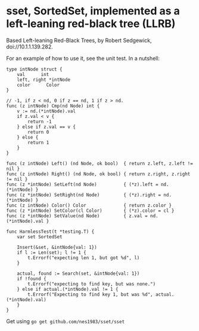 sset, SortedSet, implemented as a left-leaning red-black tree (LLRB)
====

Based Left-leaning Red-Black Trees, by Robert Sedgewick, doi://10.1.1.139.282.

For an example of how to use it, see the unit test. In a nutshell:

	type intNode struct {
		val		 int
		left, right *intNode
		color	   Color
	}

	// -1, if z < nd, 0 if z == nd, 1 if z > nd.
	func (z intNode) Cmp(nd Node) int {
		v := nd.(*intNode).val
		if z.val < v {
			return -1
		} else if z.val == v {
			return 0
		} else {
			return 1
		}
	}

	func (z intNode) Left() (nd Node, ok bool)  { return z.left, z.left != nil }
	func (z intNode) Right() (nd Node, ok bool) { return z.right, z.right != nil }
	func (z *intNode) SetLeft(nd Node)          { (*z).left = nd.(*intNode) }
	func (z *intNode) SetRight(nd Node)         { (*z).right = nd.(*intNode) }
	func (z intNode) Color() Color              { return z.color }
	func (z *intNode) SetColor(cl Color)        { (*z).color = cl }
	func (z *intNode) SetValue(nd Node)         { z.val = nd.(*intNode).val }

	func HarmlessTest(t *testing.T) {
		var set SortedSet

		Insert(&set, &intNode{val: 1})
		if l := Len(set); l != 1 {
			t.Errorf("expecting len 1, but got %d", l)
		}
	
		actual, found := Search(set, &intNode{val: 1})
		if !found {
			t.Errorf("expecting to find key, but was none.")
		} else if actual.(*intNode).val != 1 {
			t.Errorf("Expecting to find key 1, but was %d", actual.(*intNode).val)
		}
	}

Get using `go get github.com/nes1983/sset/sset`
